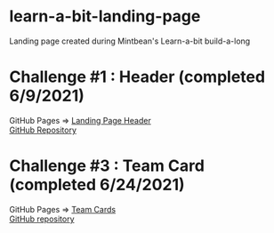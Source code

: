 # learn-a-bit-landing-page  
Landing page created during Mintbean's Learn-a-bit build-a-long  

# Challenge #1 : Header (completed 6/9/2021)  
   GitHub Pages => [Landing Page Header](https://steeshmck.github.io/learn-a-bit-landing-page/header/index.html)  
   [GitHub Repository](https://github.com/SteeshMcK/learn-a-bit-landing-page/tree/main/header)  
   
 # Challenge #3 : Team Card (completed 6/24/2021)  
   GitHub Pages => [Team Cards](https://steeshmck.github.io/learn-a-bit-landing-page/teamCards/index.html)  
   [GitHub repository](https://github.com/SteeshMcK/learn-a-bit-landing-page/tree/main/teamCards)  
   
